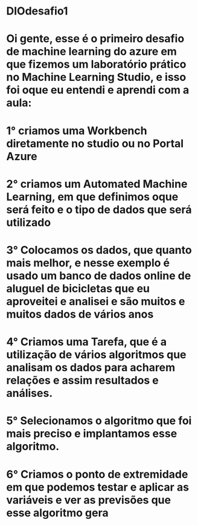 # DIOdesafio1
# Oi gente, esse é o primeiro desafio de machine learning do azure em que fizemos um laboratório prático no Machine Learning Studio, e isso foi oque eu entendi e aprendi com a aula:
# 1° criamos uma Workbench diretamente no studio ou no Portal Azure
# 2° criamos um Automated Machine Learning, em que definimos oque será feito e o tipo de dados que será utilizado
# 3° Colocamos os dados, que quanto mais melhor, e nesse exemplo é usado um banco de dados online de aluguel de bicicletas que eu aproveitei e analisei e são muitos e muitos dados de vários anos
# 4° Criamos uma Tarefa, que é a utilização de vários algoritmos que analisam os dados para acharem relações e assim resultados e análises.
# 5° Selecionamos o algoritmo que foi mais preciso e implantamos esse algoritmo.
# 6° Criamos o ponto de extremidade em que podemos testar e aplicar as variáveis e ver as previsões que esse algoritmo gera
